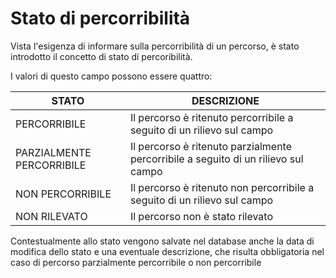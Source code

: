 # Stato di percorribilità

Vista l'esigenza di informare sulla percorribilità di un percorso, è stato introdotto il concetto di stato di percoribilità.

I valori di questo campo possono essere quattro:

| STATO                     | DESCRIZIONE                                                                        |
| ------------------------- | ---------------------------------------------------------------------------------- |
| PERCORRIBILE              | Il percorso è ritenuto percorribile a seguito di un rilievo sul campo              |
| PARZIALMENTE PERCORRIBILE | Il percorso è ritenuto parzialmente percorribile a seguito di un rilievo sul campo |
| NON PERCORRIBILE          | Il percorso è ritenuto non percorribile a seguito di un rilievo sul campo          |
| NON RILEVATO              | Il percorso non è stato rilevato                                                   |

Contestualmente allo stato vengono salvate nel database anche la data di modifica dello stato e una eventuale descrizione, che risulta obbligatoria nel caso di percorso parzialmente percorribile o non percorribile
